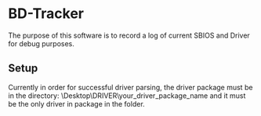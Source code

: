 # BD-Tracker
The purpose of this software is to record a log of current SBIOS and Driver for debug purposes.  

## Setup 
Currently in order for successful driver parsing, the driver package must be in the directory: \Desktop\DRIVER\your_driver_package_name and it must be the only driver in package in the folder.
